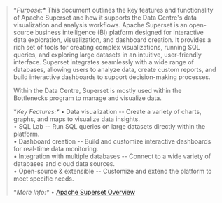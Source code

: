 > **Purpose:\**
> This document outlines the key features and functionality of Apache Superset and how it supports the Data Centre's data visualization and analysis workflows. Apache Superset is an open-source business intelligence (BI) platform designed for interactive data exploration, visualization, and dashboard creation. It provides a rich set of tools for creating complex visualizations, running SQL queries, and exploring large datasets in an intuitive, user-friendly interface. Superset integrates seamlessly with a wide range of databases, allowing users to analyze data, create custom reports, and build interactive dashboards to support decision-making processes.
>
> Within the Data Centre, Superset is mostly used within the Bottlenecks program to manage and visualize data.
>
> **Key Features:\**
> • Data visualization -- Create a variety of charts, graphs, and maps to visualize data insights.\
> • SQL Lab -- Run SQL queries on large datasets directly within the platform.\
> • Dashboard creation -- Build and customize interactive dashboards for real-time data monitoring.\
> • Integration with multiple databases -- Connect to a wide variety of databases and cloud data sources.\
> • Open-source & extensible -- Customize and extend the platform to meet specific needs.
>
> **More Info:\**
> • [Apache Superset Overview](https://superset.apache.org/)
